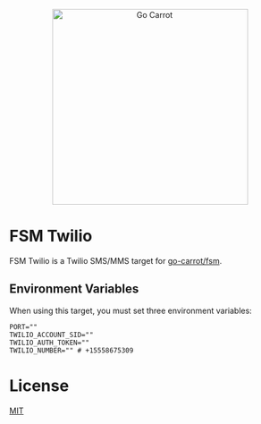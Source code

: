 <a href="https://engineering.carrot.is/"><p align="center"><img src="https://cloud.githubusercontent.com/assets/2105067/24525319/d3d26516-1567-11e7-9506-7611b3287d53.png" alt="Go Carrot" width="350px" align="center;" /></p></a>
# FSM Twilio

FSM Twilio is a Twilio SMS/MMS target for [go-carrot/fsm](https://github.com/go-carrot/fsm).

## Environment Variables

When using this target, you must set three environment variables:

```
PORT=""
TWILIO_ACCOUNT_SID=""
TWILIO_AUTH_TOKEN=""
TWILIO_NUMBER="" # +15558675309
```

# License

[MIT](LICENSE.md)
